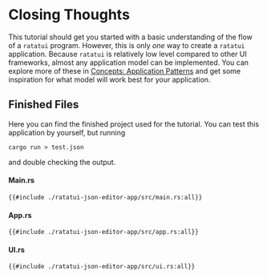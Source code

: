 # Closing Thoughts

This tutorial should get you started with a basic understanding of the flow of a `ratatui` program.
However, this is only _one_ way to create a `ratatui` application. Because `ratatui` is relatively
low level compared to other UI frameworks, almost any application model can be implemented. You can
explore more of these in [Concepts: Application Patterns](./../../concepts/application-patterns.md)
and get some inspiration for what model will work best for your application.

## Finished Files

Here you can find the finished project used for the tutorial. You can test this application by
yourself, but running

```
cargo run > test.json
```

and double checking the output.

#### Main.rs

```rust,no_run,noplayground
{{#include ./ratatui-json-editor-app/src/main.rs:all}}
```

#### App.rs

```rust,no_run,noplayground
{{#include ./ratatui-json-editor-app/src/app.rs:all}}
```

#### UI.rs

```rust,no_run,noplayground
{{#include ./ratatui-json-editor-app/src/ui.rs:all}}
```
